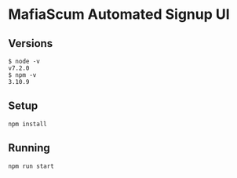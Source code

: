 # MafiaScum Automated Signup UI

## Versions
```
$ node -v
v7.2.0
$ npm -v
3.10.9
```

## Setup
```
npm install
```

## Running
```
npm run start
```
